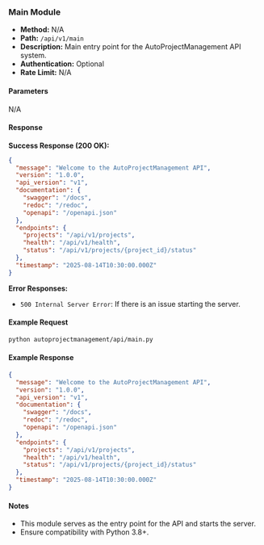 ### Main Module

- **Method:** N/A
- **Path:** `/api/v1/main`
- **Description:** Main entry point for the AutoProjectManagement API system.
- **Authentication:** Optional
- **Rate Limit:** N/A

#### Parameters
N/A

#### Response
**Success Response (200 OK):**
```json
{
  "message": "Welcome to the AutoProjectManagement API",
  "version": "1.0.0",
  "api_version": "v1",
  "documentation": {
    "swagger": "/docs",
    "redoc": "/redoc",
    "openapi": "/openapi.json"
  },
  "endpoints": {
    "projects": "/api/v1/projects",
    "health": "/api/v1/health",
    "status": "/api/v1/projects/{project_id}/status"
  },
  "timestamp": "2025-08-14T10:30:00.000Z"
}
```

**Error Responses:**
- `500 Internal Server Error`: If there is an issue starting the server.

#### Example Request
```bash
python autoprojectmanagement/api/main.py
```

#### Example Response
```json
{
  "message": "Welcome to the AutoProjectManagement API",
  "version": "1.0.0",
  "api_version": "v1",
  "documentation": {
    "swagger": "/docs",
    "redoc": "/redoc",
    "openapi": "/openapi.json"
  },
  "endpoints": {
    "projects": "/api/v1/projects",
    "health": "/api/v1/health",
    "status": "/api/v1/projects/{project_id}/status"
  },
  "timestamp": "2025-08-14T10:30:00.000Z"
}
```

#### Notes
- This module serves as the entry point for the API and starts the server.
- Ensure compatibility with Python 3.8+.
